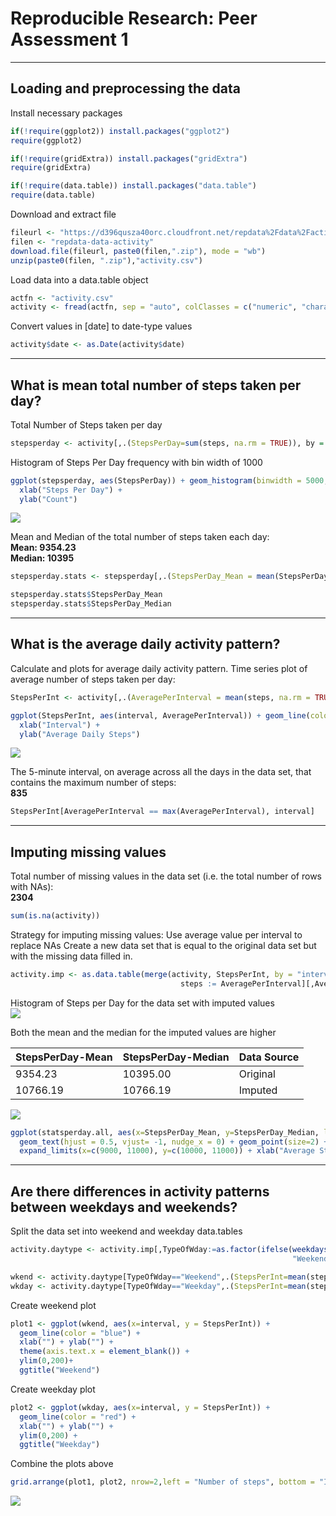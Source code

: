 # Reproducible Research: Peer Assessment 1

***
## Loading and preprocessing the data


Install necessary packages

```r
if(!require(ggplot2)) install.packages("ggplot2")
require(ggplot2)

if(!require(gridExtra)) install.packages("gridExtra")
require(gridExtra)

if(!require(data.table)) install.packages("data.table")
require(data.table)
```

Download and extract file
```r
fileurl <- "https://d396qusza40orc.cloudfront.net/repdata%2Fdata%2Factivity.zip"
filen <- "repdata-data-activity"
download.file(fileurl, paste0(filen,".zip"), mode = "wb")
unzip(paste0(filen, ".zip"),"activity.csv")
```
Load data into a data.table object
```r
actfn <- "activity.csv"
activity <- fread(actfn, sep = "auto", colClasses = c("numeric", "charachter", "numeric"))
```
Convert values in [date] to date-type values
```r
activity$date <- as.Date(activity$date)
```

***
## What is mean total number of steps taken per day?

Total Number of Steps taken per day

```r
stepsperday <- activity[,.(StepsPerDay=sum(steps, na.rm = TRUE)), by = date]
```

Histogram of Steps Per Day frequency with bin width of 1000
```r
ggplot(stepsperday, aes(StepsPerDay)) + geom_histogram(binwidth = 5000, color = "black", fill = "green") + 
  xlab("Steps Per Day") +
  ylab("Count")
```
![](fig/HistStepsPerday.png) 

Mean and Median of the total number of steps taken each day:  
**Mean:   9354.23**  
**Median: 10395**
```r
stepsperday.stats <- stepsperday[,.(StepsPerDay_Mean = mean(StepsPerDay, na.rm = TRUE), StepsPerDay_Median = median(StepsPerDay))]

stepsperday.stats$StepsPerDay_Mean
stepsperday.stats$StepsPerDay_Median
``` 
***
## What is the average daily activity pattern?

Calculate and plots for average daily activity pattern.
Time series plot of average number of steps taken per day:

```r
StepsPerInt <- activity[,.(AveragePerInterval = mean(steps, na.rm = TRUE)), by = interval]

ggplot(StepsPerInt, aes(interval, AveragePerInterval)) + geom_line(color = "blue", size = 1) + 
  xlab("Interval") + 
  ylab("Average Daily Steps")
```
![](fig/StepsPerInt.png) 

The 5-minute interval, on average across all the days in the data set, that contains the maximum number of steps:  
**835**

```r
StepsPerInt[AveragePerInterval == max(AveragePerInterval), interval]
```

***
## Imputing missing values

Total number of missing values in the data set (i.e. the total number of rows with NAs):  
**2304**

```r
sum(is.na(activity))
```

Strategy for imputing missing values: Use average value per interval to replace NAs
Create a new data set that is equal to the original data set but with the missing data filled in.
```r
activity.imp <- as.data.table(merge(activity, StepsPerInt, by = "interval"))[is.na(steps), 
                                      steps := AveragePerInterval][,AveragePerInterval:=NULL]
```

Histogram of Steps per Day for the data set with imputed values  
![](fig/HistStepsPerDayImp.png) 

Both the mean and the median for the imputed values are higher  

 StepsPerDay-Mean|StepsPerDay-Median|Data Source
 ----------------|------------------|----------
  9354.23        |          10395.00| Original
  10766.19       |          10766.19| Imputed


![](fig/OrigImpVal.png) 

```r
ggplot(statsperday.all, aes(x=StepsPerDay_Mean, y=StepsPerDay_Median, label = DataSource)) + 
  geom_text(hjust = 0.5, vjust= -1, nudge_x = 0) + geom_point(size=2) +
  expand_limits(x=c(9000, 11000), y=c(10000, 11000)) + xlab("Average Steps Per Day") + ylab("Median Steps Per Day")
```
***
## Are there differences in activity patterns between weekdays and weekends?

Split the data set into weekend and weekday data.tables

```r
activity.daytype <- activity.imp[,TypeOfWday:=as.factor(ifelse(weekdays(date)=="Saturday"|weekdays(date)=="Sunday", 
                                                               "Weekend", "Weekday"))]

wkend <- activity.daytype[TypeOfWday=="Weekend",.(StepsPerInt=mean(steps)), by = interval]
wkday <- activity.daytype[TypeOfWday=="Weekday",.(StepsPerInt=mean(steps)), by = interval]
```
Create weekend plot
```r
plot1 <- ggplot(wkend, aes(x=interval, y = StepsPerInt)) + 
  geom_line(color = "blue") + 
  xlab("") + ylab("") + 
  theme(axis.text.x = element_blank()) +
  ylim(0,200)+
  ggtitle("Weekend")
```
Create weekday plot
```r
plot2 <- ggplot(wkday, aes(x=interval, y = StepsPerInt)) + 
  geom_line(color = "red") + 
  xlab("") + ylab("") +
  ylim(0,200) +
  ggtitle("Weekday")
```
Combine the plots above

```r
grid.arrange(plot1, plot2, nrow=2,left = "Number of steps", bottom = "Interval")
```
![](fig/WeWdCompare.png) 
